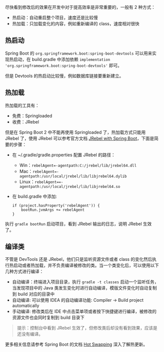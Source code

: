 尽快看到修改后的效果在开发中对于提高效率是非常重要的，一般有 2 种方式：

* 热启动：自动重启整个项目，速度还是比较慢
* 热加载：只加载变化的内容，例如重新编译的 class，速度相对很快

## 热启动

Spring Boot 的 `org.springframework.boot:spring-boot-devtools` 可以用来实现热启动，在 build.gradle 中添加依赖 `implementation 'org.springframework.boot:spring-boot-devtools'` 即可。

但是 Devtools 的热启动比较慢，例如数据库链接要重新建立。

## 热加载

热加载的工具有：

* 免费：Springloaded
* 收费：JRebel

但是在 Spring Boot 2 中不能再使用 Springloaded 了，热加载方式只能用 JRebel 了，使用 JRebel 可以参考官方文档 [JRebel with Spring Boot](https://manuals.jrebel.com/jrebel/standalone/springboot.html)，下面是简要的步骤：

* 在 ~/.gradle/gradle.properties 配置 JRebel 的路径：

  * Win：`rebelAgent=-agentpath:C:/jrebel/lib/jrebel64.dll`
  * Mac：`rebelAgent=-agentpath:/usr/local/jrebel/lib/libjrebel64.dylib`
  * Linux：`rebelAgent==-agentpath:/usr/local/jrebel/lib/libjrebel64.so`

* 在 build.gradle 中添加:

  ```
  if (project.hasProperty('rebelAgent')) {
      bootRun.jvmArgs += rebelAgent
  }
  ```

执行 `gradle bootRun` 启动项目，看到 JRebel 输出的日志，说明 JRebel 生效了。

## 编译类

不管是 DevTools 还是 JRebel，他们只是监听资源文件或者 class 的变化然后执行热启动或者热加载，并不负责编译被修改的类。当一个类变化后，可以使用以下几种方式进行编译：

* 自动编译：终端进入项目目录，执行 `gradle -t classes` 启动一个监听任务，当发现项目中的 Java 类发生变化时进行自动编译，模版文件变化时自动复制到 build 对应的目录中
* 自动编译: 可以使用 IDEA 的自动编译功能: Compiler -> Build project automatically
* 手动编译: 修改类后在 IDE 中点击菜单项或者按下快捷键进行编译，被修改的资源文件也会同时复制到 build 目录下

> 提示：控制台中看到 JRebel 生效了，但修改类后却没有看到效果，应该是还没有编译。

更多相关信息请参考 Spring Boot 的文档 [Hot Swapping](https://docs.spring.io/spring-boot/docs/current/reference/htmlsingle/#using-boot-hot-swapping) 深入了解热更新。


